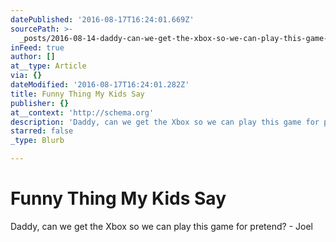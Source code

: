 ```yaml
---
datePublished: '2016-08-17T16:24:01.669Z'
sourcePath: >-
  _posts/2016-08-14-daddy-can-we-get-the-xbox-so-we-can-play-this-game-for-pret.md
inFeed: true
author: []
at__type: Article
via: {}
dateModified: '2016-08-17T16:24:01.282Z'
title: Funny Thing My Kids Say
publisher: {}
at__context: 'http://schema.org'
description: 'Daddy, can we get the Xbox so we can play this game for pretend? - Joel'
starred: false
_type: Blurb

---
```

# Funny Thing My Kids Say

Daddy, can we get the Xbox so we can play this game for pretend? - Joel